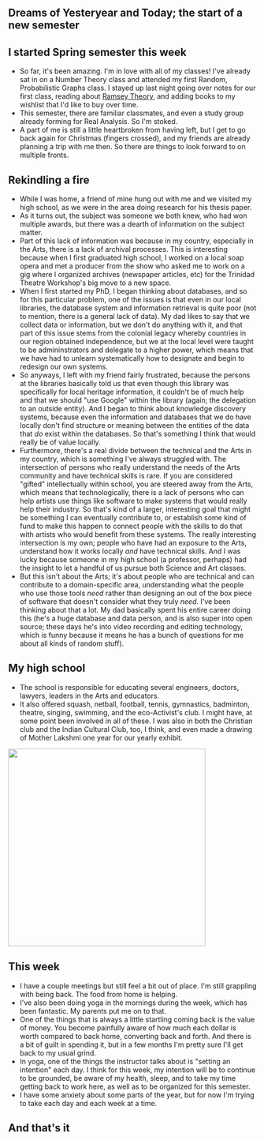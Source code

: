## Dreams of Yesteryear and Today; the start of a new semester

## I started Spring semester this week
- So far, it's been amazing. I'm in love with all of my classes! I've already sat in on a Number Theory class and attended my first 
Random, Probabilistic Graphs class. I stayed up last night going over notes for our first class, reading about [Ramsey Theory](https://en.wikipedia.org/wiki/Ramsey_theory), and adding books
to my wishlist that I'd like to buy over time. 
- This semester, there are familiar classmates, and even a study group already forming for Real Analysis. So I'm stoked. 
- A part of me is still a little heartbroken from having left, but I get to go back again for Christmas (fingers crossed), and my friends are already
planning a trip with me then. So there are things to look forward to on multiple fronts.


## Rekindling a fire
- While I was home, a friend of mine hung out with me and we visited my high school, as we were in the area doing research for his thesis paper.
- As it turns out, the subject was someone we both knew, who had won multiple awards, but there was a dearth of information on the subject matter.
- Part of this lack of information was because in my country, especially in the Arts, there is a lack of archival processes. This is interesting because
when I first graduated high school, I worked on a local soap opera and met a producer from the show who asked me to work on a gig where I organized archives
(newspaper articles, etc) for the Trinidad Theatre Workshop's big move to a new space.
- When I first started my PhD, I began thinking about databases, and so for this particular problem, one of the issues is that even in our local libraries,
the database system and information retrieval is quite poor (not to mention, there is a general lack of data). My dad likes to say that we collect data 
or information, but we don't do anything with it, and that part of this issue stems from the colonial legacy whereby countries in our region obtained 
independence, but we at the local level were taught to be admininstrators and delegate to a higher power, which means that we have had to unlearn systematically
how to designate and begin to redesign our own systems.
- So anyways, I left with my friend fairly frustrated, because the persons at the libraries basically told us that even though this library was specifically
for local heritage information, it couldn't be of much help and that we should "use Google" within the library (again; the delegation to an outside entity).
And I began to think about knowledge discovery systems, because even the information and databases that we do have locally don't find structure or meaning
between the entities of the data that *do* exist within the databases. So that's something I think that would really be of value locally.
- Furthermore, there's a real divide between the technical and the Arts in my country, which is something I've always struggled with. The intersection of 
persons who really understand the needs of the Arts community and have technical skills is rare. If you are considered "gifted" intellectually within
school, you are steered away from the Arts, which means that technologically, there is a lack of persons who can help artists use things like software
to make systems that would really help their industry. So that's kind of a larger, interesting goal that might be something I can eventually contribute to,
or establish some kind of fund to make this happen to connect people with the skills to do that with artists who would benefit from these systems.
The really interesting intersection is my own; people who have had an exposure to the Arts, understand how it works locally *and* have technical skills.
And I was lucky because someone in my high school (a professor, perhaps) had the insight to let a handful of us pursue both Science and Art classes.
- But this isn't about the Arts; it's about people who are technical and can contribute to a domain-specific area, understanding what the people who use
those tools *need* rather than designing an out of the box piece of software that doesn't consider what they truly *need*. I've been thinking about that
a lot. My dad basically spent his entire career doing this (he's a huge database and data person, and is also super into open source; these days he's into
video recording and editing technology, which is funny because it means he has a bunch of questions for me about all kinds of random stuff).

## My high school
- The school is responsible for educating several engineers, doctors, lawyers, leaders in the Arts and educators.
- It also offered squash, netball, football, tennis, gymnastics, badminton, theatre, singing, swimming, and the eco-Activist's club. I might have, at some point
been involved in all of these. I was also in both the Christian club and the Indian Cultural Club, too, I think, and even made a drawing of Mother Lakshmi
one year for our yearly exhibit.

<img src="/images/christmas22small/naps2022.png" width="400">

## This week
- I have a couple meetings but still feel a bit out of place. I'm still grappling with being back. The food from home is helping.
- I've also been doing yoga in the mornings during the week, which has been fantastic. My parents put me on to that.
- One of the things that is always a little startling coming back is the value of money. You become painfully aware of how much each dollar is worth
compared to back home, converting back and forth. And there is a bit of guilt in spending it, but in a few months I'm pretty sure I'll get back to
my usual grind.
- In yoga, one of the things the instructor talks about is "setting an intention" each day. I think for this week, my intention will be to continue
to be grounded, be aware of my health, sleep, and to take my time getting back to work here, as well as to be organized for this semester. 
- I have some anxiety about some parts of the year, but for now I'm trying to take each day and each week at a time.


## And that's it
